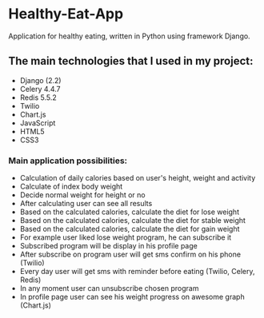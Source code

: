 # Healthy-Eat-App
Application for healthy eating, written in Python using framework Django.


## The main technologies that I used in my project:
- Django (2.2)
- Celery 4.4.7
- Redis 5.5.2
- Twilio 
- Chart.js 
- JavaScript
- HTML5
- CSS3

### Main application possibilities:
- Calculation of daily calories based on user's height, weight and activity
- Calculate of index body weight 
- Decide normal weight for height or no 
- After calculating user can see all results 
- Based on the calculated calories, calculate the diet for lose weight
- Based on the calculated calories, calculate the diet for stable weight
- Based on the calculated calories, calculate the diet for gain weight
- For example user liked lose weight program, he can subscribe it
- Subscribed program will be display in his profile page
- After subscribe on program user will get sms confirm on his phone (Twilio)
- Every day user will get sms with reminder before eating (Twilio, Celery, Redis)
- In any moment user can unsubscribe chosen program 
- In profile page user can see his weight progress on awesome graph (Chart.js)